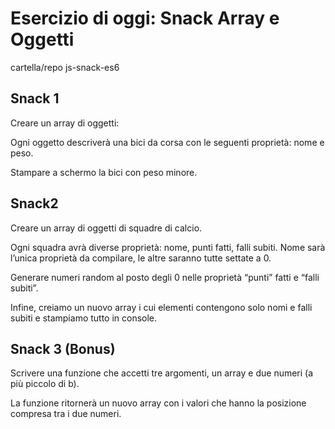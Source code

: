 Esercizio di oggi: Snack Array e Oggetti
===
cartella/repo js-snack-es6
## Snack 1
Creare un array di oggetti:

Ogni oggetto descriverà una bici da corsa con le seguenti proprietà: nome e peso.

Stampare a schermo la bici con peso minore.

## Snack2
Creare un array di oggetti di squadre di calcio.

Ogni squadra avrà diverse proprietà: nome, punti fatti, falli subiti.
Nome sarà l’unica proprietà da compilare, le altre saranno tutte settate a 0.

Generare numeri random al posto degli 0 nelle proprietà “punti” fatti e “falli subiti”.

Infine, creiamo un nuovo array i cui elementi contengono solo nomi e falli subiti e stampiamo tutto in console.

## Snack 3 (Bonus)
Scrivere una funzione che accetti tre argomenti, un array e due numeri (a più piccolo di b).

La funzione ritornerà un nuovo array con i valori che hanno la posizione compresa tra i due numeri.

